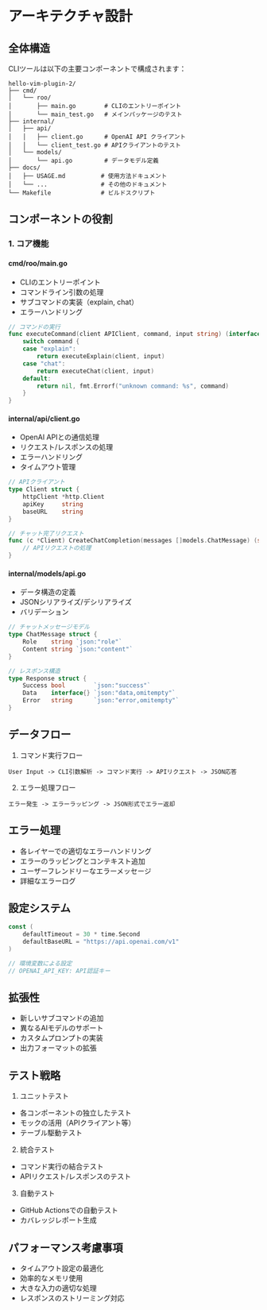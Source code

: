 # アーキテクチャ設計

## 全体構造

CLIツールは以下の主要コンポーネントで構成されます：

```
hello-vim-plugin-2/
├── cmd/
│   └── roo/
│       ├── main.go        # CLIのエントリーポイント
│       └── main_test.go   # メインパッケージのテスト
├── internal/
│   ├── api/
│   │   ├── client.go      # OpenAI API クライアント
│   │   └── client_test.go # APIクライアントのテスト
│   └── models/
│       └── api.go         # データモデル定義
├── docs/
│   ├── USAGE.md          # 使用方法ドキュメント
│   └── ...               # その他のドキュメント
└── Makefile              # ビルドスクリプト
```

## コンポーネントの役割

### 1. コア機能

#### cmd/roo/main.go
- CLIのエントリーポイント
- コマンドライン引数の処理
- サブコマンドの実装（explain, chat）
- エラーハンドリング

```go
// コマンドの実行
func executeCommand(client APIClient, command, input string) (interface{}, error) {
    switch command {
    case "explain":
        return executeExplain(client, input)
    case "chat":
        return executeChat(client, input)
    default:
        return nil, fmt.Errorf("unknown command: %s", command)
    }
}
```

#### internal/api/client.go
- OpenAI APIとの通信処理
- リクエスト/レスポンスの処理
- エラーハンドリング
- タイムアウト管理

```go
// APIクライアント
type Client struct {
    httpClient *http.Client
    apiKey     string
    baseURL    string
}

// チャット完了リクエスト
func (c *Client) CreateChatCompletion(messages []models.ChatMessage) (string, error) {
    // APIリクエストの処理
}
```

#### internal/models/api.go
- データ構造の定義
- JSONシリアライズ/デシリアライズ
- バリデーション

```go
// チャットメッセージモデル
type ChatMessage struct {
    Role    string `json:"role"`
    Content string `json:"content"`
}

// レスポンス構造
type Response struct {
    Success bool        `json:"success"`
    Data    interface{} `json:"data,omitempty"`
    Error   string      `json:"error,omitempty"`
}
```

## データフロー

1. コマンド実行フロー
```
User Input -> CLI引数解析 -> コマンド実行 -> APIリクエスト -> JSON応答
```

2. エラー処理フロー
```
エラー発生 -> エラーラッピング -> JSON形式でエラー返却
```

## エラー処理

- 各レイヤーでの適切なエラーハンドリング
- エラーのラッピングとコンテキスト追加
- ユーザーフレンドリーなエラーメッセージ
- 詳細なエラーログ

## 設定システム

```go
const (
    defaultTimeout = 30 * time.Second
    defaultBaseURL = "https://api.openai.com/v1"
)

// 環境変数による設定
// OPENAI_API_KEY: API認証キー
```

## 拡張性

- 新しいサブコマンドの追加
- 異なるAIモデルのサポート
- カスタムプロンプトの実装
- 出力フォーマットの拡張

## テスト戦略

1. ユニットテスト
- 各コンポーネントの独立したテスト
- モックの活用（APIクライアント等）
- テーブル駆動テスト

2. 統合テスト
- コマンド実行の結合テスト
- APIリクエスト/レスポンスのテスト

3. 自動テスト
- GitHub Actionsでの自動テスト
- カバレッジレポート生成

## パフォーマンス考慮事項

- タイムアウト設定の最適化
- 効率的なメモリ使用
- 大きな入力の適切な処理
- レスポンスのストリーミング対応